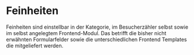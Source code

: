 # Feinheiten

Feinheiten sind einstellbar in der Kategorie, im Besucherzähler selbst sowie im selbst angelegtem Frontend-Modul. Das betrifft die bisher nicht erwähnten Formularfelder sowie die unterschiedlichen Frontend Templates die mitgeliefert werden.

